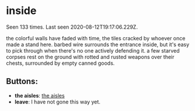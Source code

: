 # inside

Seen 133 times. Last seen 2020-08-12T19:17:06.229Z.

the colorful walls have faded with time, the tiles cracked by whoever once made a stand here. barbed wire surrounds the entrance inside, but it's easy to pick through when there's no one actively defending it. a few starved corpses rest on the ground with rotted and rusted weapons over their chests, surrounded by empty canned goods.

## Buttons:

- **the aisles**: [the aisles](the-aisles-pa1w3d.md)
- **leave**: I have not gone this way yet.